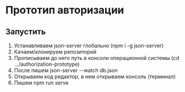 # Прототип авторизации

## Запустить

1. Устанавливаем json-server глобально (npm i -g json-server)
2. Качаем/клонируем репозиторий 
3. Прописываем до него путь в консоли операционной системы (cd .../authorization-prototype) 
4. После пишем json-server --watch db.json
5. Открываем код редактор, в нем открываем консоль (терминал)
6. Пишем npm run serve
